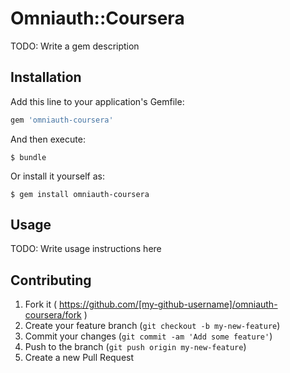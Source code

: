 # Omniauth::Coursera

TODO: Write a gem description

## Installation

Add this line to your application's Gemfile:

```ruby
gem 'omniauth-coursera'
```

And then execute:

    $ bundle

Or install it yourself as:

    $ gem install omniauth-coursera

## Usage

TODO: Write usage instructions here

## Contributing

1. Fork it ( https://github.com/[my-github-username]/omniauth-coursera/fork )
2. Create your feature branch (`git checkout -b my-new-feature`)
3. Commit your changes (`git commit -am 'Add some feature'`)
4. Push to the branch (`git push origin my-new-feature`)
5. Create a new Pull Request
